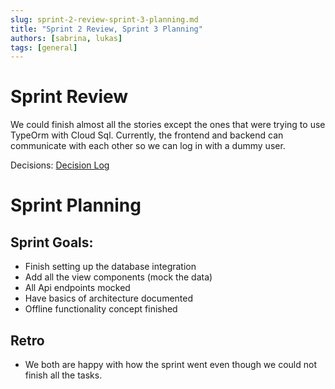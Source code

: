 ```yaml
---
slug: sprint-2-review-sprint-3-planning.md
title: "Sprint 2 Review, Sprint 3 Planning"
authors: [sabrina, lukas]
tags: [general]
---
```


# Sprint Review

We could finish almost all the stories except the ones that were trying
to use TypeOrm with Cloud Sql.
Currently, the frontend and backend can communicate with each other so we
can log in with a dummy user.

Decisions: [Decision Log](/general/decision-log)

# Sprint Planning

## Sprint Goals:
- Finish setting up the database integration
- Add all the view components (mock the data)
- All Api endpoints mocked
- Have basics of architecture documented
- Offline functionality concept finished

## Retro
- We both are happy with how the sprint went even though we could not finish all the tasks.

